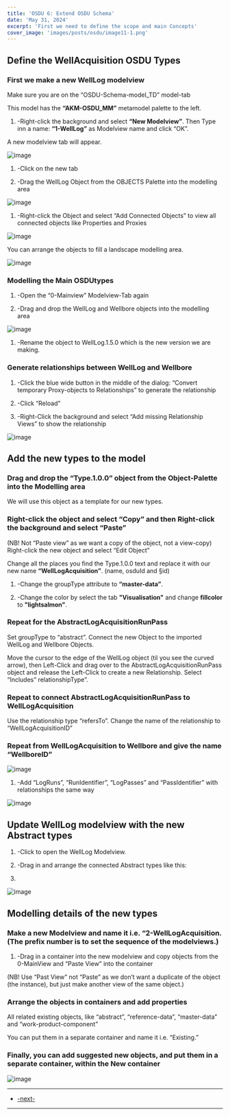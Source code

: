 ```yaml
---
title: 'OSDU 6: Extend OSDU Schema'
date: 'May 31, 2024'
excerpt: 'First we need to define the scope and main Concepts'
cover_image: 'images/posts/osdu/image11-1.png'
---
```


## Define the WellAcquisition OSDU Types

### First we make a new WellLog modelview

Make sure you are on the “OSDU-Schema-model_TD” model-tab

This model has the **“AKM-OSDU_MM”** metamodel palette to the left.

1. -Right-click the background and select **“New Modelview”**. Then Type inn a name: **“1-WellLog”** as Modelview name and click “OK”.

A new modelview tab will appear.

![image](/images/posts/osdu/011-OSDU5-4.png)

1. -Click on the new tab

2. -Drag the WellLog Object from the OBJECTS Palette into the modelling area

![image](/images/posts/osdu/011-OSDU5-5.png)
 
1. -Right-click the Object and select “Add Connected Objects” to view all connected objects like Properties and Proxies

![image](/images/posts/osdu/011-OSDU5-7.png)

 You can arrange the objects to fill a landscape modelling area.  
  
 ![image](/images/posts/osdu/011-OSDU5-8.png)

### Modelling the Main OSDUtypes

1. -Open the “0-Mainview” Modelview-Tab again

1. -Drag and drop the WellLog and Wellbore objects into the modelling area

  ![image](/images/posts/osdu/011-OSDU5-9.png)

1. -Rename the object to WellLog.1.5.0 which is the new version we are making.

### Generate relationships between WellLog and Wellbore

1. -Click the blue wide button in the middle of the dialog: “Convert temporary Proxy-objects to Relationships” to generate the relationship

1. -Click “Reload”

2. -Right-Click the background and select “Add missing Relationship Views” to show the relationship

  ![image](/images/posts/osdu/011-OSDU5-10.png)
 
## Add the new types to the model

### Drag and drop the “Type.1.0.0” object from the Object-Palette into the Modelling area

We will use this object as a template for our new types.

### Right-click the object and select “Copy” and then Right-click the background and select “Paste”

(NB! Not “Paste view” as we want a copy of the object, not a view-copy)  
Right-click the new object and select “Edit Object”

Change all the places you find the Type.1.0.0 text and replace it with our new name **“WellLogAcquisition”**. (name, osduId and §id)

1. -Change the groupType attribute to **“master-data”**.
   
2. -Change the color by select the tab **"Visualisation"** and change **fillcolor** to **"lightsalmon"**.


### Repeat for the AbstractLogAcquisitionRunPass

Set groupType to “abstract”. Connect the new Object to the imported WellLog and Wellbore Objects.

Move the cursor to the edge of the WellLog object (til you see the curved arrow), then Left-Click and drag over to the AbstractLogAcquisitionRunPass object and release the Left-Click to create a new Relationship. Select “Includes” relationshipType”.

### Repeat to connect AbstractLogAcquisitionRunPass to WellLogAcquisition

Use the relationship type “refersTo”. Change the name of the relationship to “WellLogAcquisitionID”

### Repeat from WellLogAcquisition to Wellbore and give the name “WellboreID”


  ![image](/images/posts/osdu/011-OSDU5-12.png)


 
1. -Add “LogRuns”, “RunIdentifier”, “LogPasses” and “PassIdentifier” with relationships the same way

  ![image](/images/posts/osdu/011-OSDU5-11.png)

## Update WellLog modelview with the new Abstract types

1. -Click to open the WellLog Modelview.
   
2. -Drag in and arrange the connected Abstract types like this:
3. 
  ![image](/images/posts/osdu/011-OSDU5-8-1.png)

 
## Modelling details of the new types

### Make a new Modelview and name it i.e. “2-WellLogAcquisition. (The prefix number is to set the sequence of the modelviews.)

1. -Drag in a container into the new modelview and copy objects from the 0-MainView and “Paste View” into the container

(NB! Use “Past View” not “Paste” as we don’t want a duplicate of the object (the instance), but just make another view of the same object.)

### Arrange the objects in containers and add properties

All related existing objects, like “abstract”, “reference-data”, “master-data” and “work-product-component”

You can put them in a separate container and name it i.e. “Existing.”

### Finally, you can add suggested new objects, and put them in a separate container, within the New container

  ![image](/images/posts/osdu/011-OSDU5-14.png)


---
 - [-next-](011-OSDU6-Typedefinition)
---

 